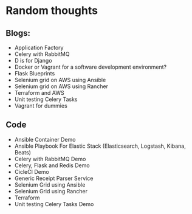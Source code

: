 # Random thoughts


## Blogs:

- Application Factory
- Celery with RabbitMQ
- D is for Django 
- Docker or Vagrant for a software development environment?
- Flask Blueprints
- Selenium grid on AWS using Ansible
- Selenium grid on AWS using Rancher
- Terraform and AWS
- Unit testing Celery Tasks
- Vagrant for dummies

## Code

- Ansible Container Demo
- Ansible Playbook For Elastic Stack (Elasticsearch, Logstash, Kibana, Beats)
- Celery with RabbitMQ Demo
- Celery, Flask and Redis Demo
- CicleCI Demo
- Generic Receipt Parser Service
- Selenium Grid using Ansible
- Selenium Grid using Rancher
- Terraform
- Unit testing Celery Tasks Demo
